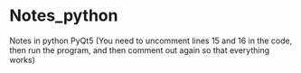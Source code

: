 # Notes_python
Notes in python PyQt5 (You need to uncomment lines 15 and 16 in the code, then run the program, and then comment out again so that everything works)
